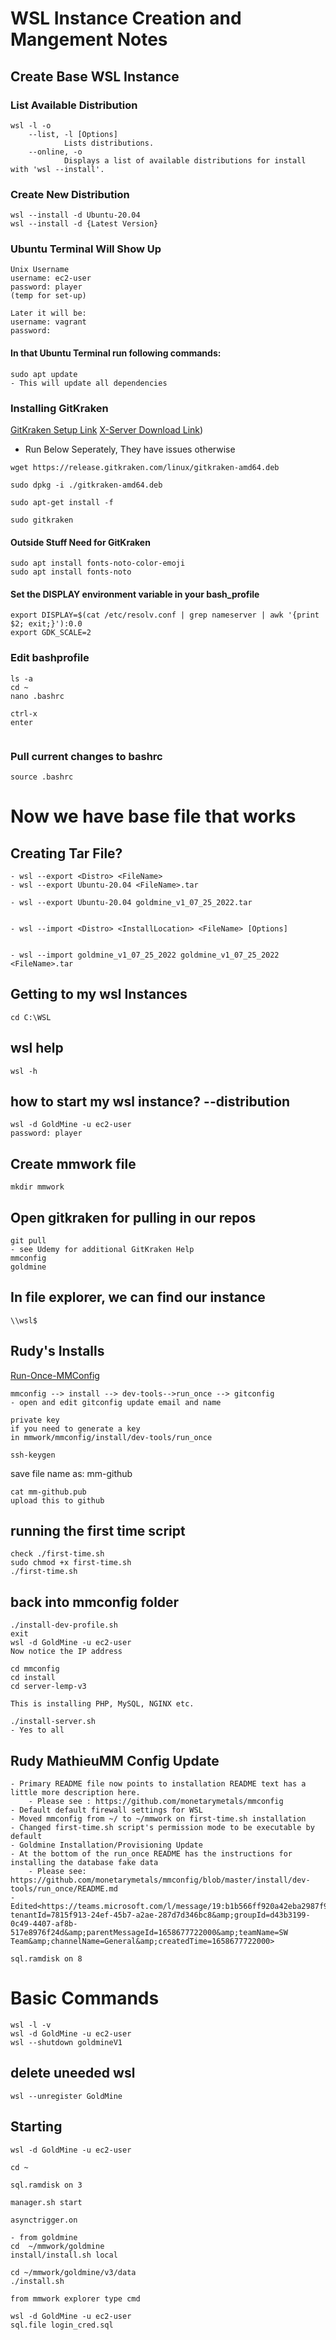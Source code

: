 # WSL Instance Creation and Mangement Notes

## Create Base WSL Instance

### List Available Distribution
```
wsl -l -o
    --list, -l [Options]
            Lists distributions.
    --online, -o
            Displays a list of available distributions for install with 'wsl --install'.
```

###  Create New Distribution
```
wsl --install -d Ubuntu-20.04
wsl --install -d {Latest Version}
```

### Ubuntu Terminal Will Show Up
```
Unix Username
username: ec2-user
password: player
(temp for set-up)

Later it will be:
username: vagrant
password:
```
#### In that Ubuntu Terminal run following commands:
```
sudo apt update
- This will update all dependencies

```

### Installing GitKraken
[GitKraken Setup Link](https://chuckdries.medium.com/installing-gitkraken-in-wsl-2-15bf6459f823)
[X-Server Download Link](https://sourceforge.net/projects/vcxsrv/))
- Run Below Seperately, They have issues otherwise
```
wget https://release.gitkraken.com/linux/gitkraken-amd64.deb

sudo dpkg -i ./gitkraken-amd64.deb

sudo apt-get install -f

sudo gitkraken
```

#### Outside Stuff Need for GitKraken
```
sudo apt install fonts-noto-color-emoji
sudo apt install fonts-noto

```
#### Set the DISPLAY environment variable in your bash_profile
```
export DISPLAY=$(cat /etc/resolv.conf | grep nameserver | awk '{print $2; exit;}'):0.0
export GDK_SCALE=2
```


### Edit bashprofile
```
ls -a
cd ~
nano .bashrc

ctrl-x
enter


```
### Pull current changes to bashrc
```
source .bashrc
```

# Now we have base file that works

## Creating Tar File?
```
- wsl --export <Distro> <FileName>
- wsl --export Ubuntu-20.04 <FileName>.tar

- wsl --export Ubuntu-20.04 goldmine_v1_07_25_2022.tar


- wsl --import <Distro> <InstallLocation> <FileName> [Options]


- wsl --import goldmine_v1_07_25_2022 goldmine_v1_07_25_2022 <FileName>.tar
```

## Getting to my wsl Instances
```
cd C:\WSL
```
## wsl help
```
wsl -h

```
## how to start my wsl instance? --distribution
```
wsl -d GoldMine -u ec2-user
password: player
```

## Create mmwork file
```
mkdir mmwork
```

## Open gitkraken for pulling in our repos
```
git pull
- see Udemy for additional GitKraken Help
mmconfig
goldmine
```

## In file explorer, we can find our instance
```
\\wsl$
```

## Rudy's Installs

[Run-Once-MMConfig](https://github.com/monetarymetals/mmconfig/blob/master/install/dev-tools/run_once/README.md)
```
mmconfig --> install --> dev-tools-->run_once --> gitconfig
- open and edit gitconfig update email and name

private key
if you need to generate a key
in mmwork/mmconfig/install/dev-tools/run_once
```

```
ssh-keygen
```

save file name as: mm-github

```
cat mm-github.pub
upload this to github
```

## running the first time script
```
check ./first-time.sh
sudo chmod +x first-time.sh
./first-time.sh
```



## back into mmconfig folder
```
./install-dev-profile.sh
exit
wsl -d GoldMine -u ec2-user
Now notice the IP address

cd mmconfig
cd install
cd server-lemp-v3

This is installing PHP, MySQL, NGINX etc.

./install-server.sh
- Yes to all
```

## Rudy MathieuMM Config Update
```
- Primary README file now points to installation README text has a little more description here.
	- Please see : https://github.com/monetarymetals/mmconfig
- Default default firewall settings for WSL
- Moved mmconfig from ~/ to ~/mmwork on first-time.sh installation
- Changed first-time.sh script's permission mode to be executable by default
- Goldmine Installation/Provisioning Update
- At the bottom of the run_once README has the instructions for installing the database fake data
	- Please see: https://github.com/monetarymetals/mmconfig/blob/master/install/dev-tools/run_once/README.md
- Edited<https://teams.microsoft.com/l/message/19:b1b566ff920a42eba2987f94bec8a2ba@thread.tacv2/1658677722000?tenantId=7815f913-24ef-45b7-a2ae-287d7d346bc8&amp;groupId=d43b3199-0c49-4407-af8b-517e8976f24d&amp;parentMessageId=1658677722000&amp;teamName=SW Team&amp;channelName=General&amp;createdTime=1658677722000>

```
```
sql.ramdisk on 8
```

# Basic Commands
```
wsl -l -v
wsl -d GoldMine -u ec2-user
wsl --shutdown goldmineV1
```

## delete uneeded wsl
```
wsl --unregister GoldMine
```

## Starting
```
wsl -d GoldMine -u ec2-user

cd ~

sql.ramdisk on 3

manager.sh start

asynctrigger.on

- from goldmine
cd  ~/mmwork/goldmine
install/install.sh local

cd ~/mmwork/goldmine/v3/data
./install.sh

from mmwork explorer type cmd

wsl -d GoldMine -u ec2-user
sql.file login_cred.sql
```
